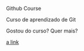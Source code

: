 Github Course

Curso de aprendizado de Git

Gostou do curso? Quer mais?

[a link](https://www.udemy.com/user/leonardo-de-abreu-schmidt/)